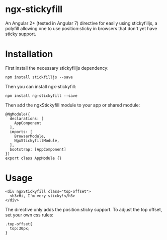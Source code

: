 # ngx-stickyfill

An Angular 2+ (tested in Angular 7) directive for easily using stickyfilljs, a polyfill allowing one to use position:sticky in browsers that don't yet have sticky support.

# Installation
First install the necessary stickyfilljs dependency:

```
npm install stickfilljs --save
```

Then you can install ngx-stickyfill:

```
npm install ng-stickyfill --save
```

Then add the ngxStickyfill module to your app or shared module:

```
@NgModule({
  declarations: [
    AppComponent
  ],
  imports: [
    BrowserModule,
    NgxStickyfillModule,
  ],
  bootstrap: [AppComponent]
})
export class AppModule {}
```

# Usage
```
<div ngxStickyfill class="top-offset">
  <h3>Hi, I'm very sticky!</h3>
</div>
```

The directive only adds the position:sticky support. To adjust the top offset, set your own css rules:

```
.top-offset{
  top:30px;
}
```

